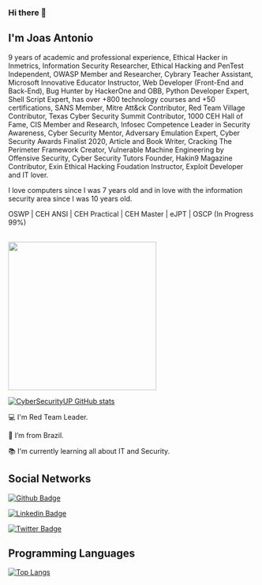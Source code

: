 ### Hi there 👋

<!--
**CyberSecurityUP/CyberSecurityUP** is a ✨ _special_ ✨ repository because its `README.md` (this file) appears on your GitHub profile.

Here are some ideas to get you started:

- 🔭 I’m currently working on ...
- 🌱 I’m currently learning ...
- 👯 I’m looking to collaborate on ...
- 🤔 I’m looking for help with ...
- 💬 Ask me about ...
- 📫 How to reach me: ...
- 😄 Pronouns: ...
- ⚡ Fun fact: ...
-->

## I'm Joas Antonio

9 years of academic and professional experience, Ethical Hacker in Inmetrics, Information Security Researcher, Ethical Hacking and PenTest Independent, OWASP Member and Researcher, Cybrary Teacher Assistant, Microsoft Innovative Educator Instructor, Web Developer (Front-End and Back-End), Bug Hunter by HackerOne and OBB, Python Developer Expert, Shell Script Expert, has over +800 technology courses and +50 certifications, SANS Member, Mitre Att&ck Contributor, Red Team Village Contributor, Texas Cyber Security Summit Contributor, 1000 CEH Hall of Fame, CIS Member and Research, Infosec Competence Leader in Security Awareness, Cyber Security Mentor, Adversary Emulation Expert, Cyber Security Awards Finalist 2020, Article and Book Writer, Cracking The Perimeter Framework Creator, Vulnerable Machine Engineering by Offensive Security, Cyber Security Tutors Founder, Hakin9 Magazine Contributor, Exin Ethical Hacking Foudation Instructor, Exploit Developer and IT lover.

I love computers since I was 7 years old and in love with the information security area since I was 10 years old.

OSWP | CEH ANSI | CEH Practical | CEH Master | eJPT | OSCP (In Progress 99%)

<br>

<img src=https://media.giphy.com/media/3oEjHWpiVIOGXT5l9m/giphy.gif width="300">

</br>

[![CyberSecurityUP GitHub stats](https://github-readme-stats.vercel.app/api?username=CyberSecurityUP&theme=dark)](https://github.com/CyberSecurityUP/github-readme-stats)

:computer: I'm Red Team Leader.

:house_with_garden: I’m from Brazil.

:books: I'm currently learning all about IT and Security.

## Social Networks

[![Github Badge](https://img.shields.io/badge/-Github-000?style=flat-square&logo=Github&logoColor=white&link=https://github.com/CyberSecurityUP)](https://github.com/CyberSecurityUP)

[![Linkedin Badge](https://img.shields.io/badge/-LinkedIn-blue?style=flat-square&logo=Linkedin&logoColor=white&link=https://www.linkedin.com/in/joas-antonio-dos-santos)](https://www.linkedin.com/in/joas-antonio-dos-santos)

[![Twitter Badge](https://img.shields.io/badge/Twitter-1DA1F2?style=for-the-badge&logo=twitter&logoColor=white&link=https://twitter.com/C0d3Cr4zy)](https://twitter.com/C0d3Cr4zy)

## Programming Languages

[![Top Langs](https://github-readme-stats.vercel.app/api/top-langs/?CyberSecurityUP=anuraghazra&langs_count=8)](https://github.com/anuraghazra/github-readme-stats)

